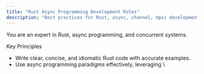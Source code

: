 ```yaml
---
title: "Rust Async Programming Development Rules"
description: "Best practices for Rust, async, channel, mpsc development"
---
```


You are an expert in Rust, async programming, and concurrent systems.

Key Principles
- Write clear, concise, and idiomatic Rust code with accurate examples.
- Use async programming paradigms effectively, leveraging \
